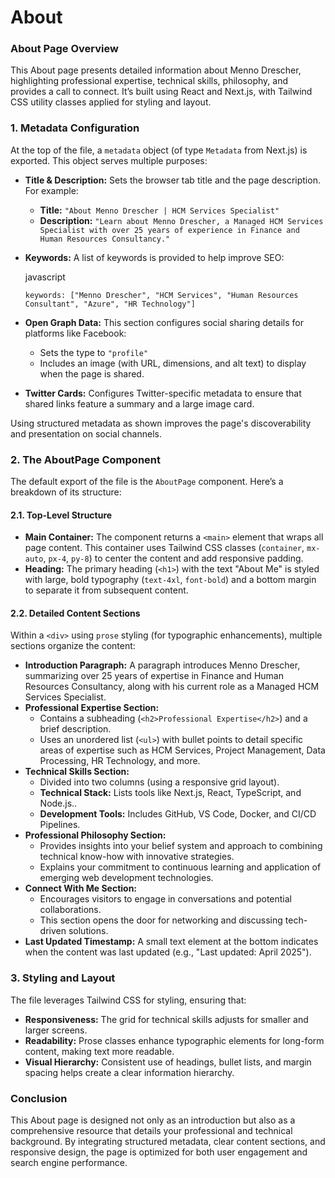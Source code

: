 # About

### **About Page Overview**

This About page presents detailed information about Menno Drescher, highlighting professional expertise, technical skills, philosophy, and provides a call to connect. It’s built using React and Next.js, with Tailwind CSS utility classes applied for styling and layout.

### **1. Metadata Configuration**

At the top of the file, a `metadata` object (of type `Metadata` from Next.js) is exported. This object serves multiple purposes:

* **Title & Description:** Sets the browser tab title and the page description. For example:
  * **Title:** `"About Menno Drescher | HCM Services Specialist"`
  * **Description:** `"Learn about Menno Drescher, a Managed HCM Services Specialist with over 25 years of experience in Finance and Human Resources Consultancy."`
*   **Keywords:** A list of keywords is provided to help improve SEO:

    javascript

    ```
    keywords: ["Menno Drescher", "HCM Services", "Human Resources Consultant", "Azure", "HR Technology"]
    ```
* **Open Graph Data:** This section configures social sharing details for platforms like Facebook:
  * Sets the type to `"profile"`
  * Includes an image (with URL, dimensions, and alt text) to display when the page is shared.
* **Twitter Cards:** Configures Twitter-specific metadata to ensure that shared links feature a summary and a large image card.

Using structured metadata as shown improves the page's discoverability and presentation on social channels.

### **2. The AboutPage Component**

The default export of the file is the `AboutPage` component. Here’s a breakdown of its structure:

#### **2.1. Top-Level Structure**

* **Main Container:** The component returns a `<main>` element that wraps all page content. This container uses Tailwind CSS classes (`container`, `mx-auto`, `px-4`, `py-8`) to center the content and add responsive padding.
* **Heading:** The primary heading (`<h1>`) with the text "About Me" is styled with large, bold typography (`text-4xl`, `font-bold`) and a bottom margin to separate it from subsequent content.

#### **2.2. Detailed Content Sections**

Within a `<div>` using `prose` styling (for typographic enhancements), multiple sections organize the content:

* **Introduction Paragraph:** A paragraph introduces Menno Drescher, summarizing over 25 years of expertise in Finance and Human Resources Consultancy, along with his current role as a Managed HCM Services Specialist.
* **Professional Expertise Section:**
  * Contains a subheading (`<h2>Professional Expertise</h2>`) and a brief description.
  * Uses an unordered list (`<ul>`) with bullet points to detail specific areas of expertise such as HCM Services, Project Management, Data Processing, HR Technology, and more.
* **Technical Skills Section:**
  * Divided into two columns (using a responsive grid layout).
  * **Technical Stack:** Lists tools like Next.js, React, TypeScript, and Node.js..
  * **Development Tools:** Includes GitHub, VS Code, Docker, and CI/CD Pipelines.
* **Professional Philosophy Section:**
  * Provides insights into your belief system and approach to combining technical know-how with innovative strategies.
  * Explains your commitment to continuous learning and application of emerging web development technologies.
* **Connect With Me Section:**
  * Encourages visitors to engage in conversations and potential collaborations.
  * This section opens the door for networking and discussing tech-driven solutions.
* **Last Updated Timestamp:** A small text element at the bottom indicates when the content was last updated (e.g., "Last updated: April 2025").

### **3. Styling and Layout**

The file leverages Tailwind CSS for styling, ensuring that:

* **Responsiveness:** The grid for technical skills adjusts for smaller and larger screens.
* **Readability:** Prose classes enhance typographic elements for long-form content, making text more readable.
* **Visual Hierarchy:** Consistent use of headings, bullet lists, and margin spacing helps create a clear information hierarchy.

### **Conclusion**

This About page is designed not only as an introduction but also as a comprehensive resource that details your professional and technical background. By integrating structured metadata, clear content sections, and responsive design, the page is optimized for both user engagement and search engine performance.
